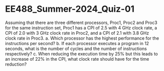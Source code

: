# EE488_Summer-2024_Quiz-01
Assuming that there are three different processors, Proc1, Proc2 and Proc3 for the same instruction set, Proc1 has a CPI of 2.5 with 4 GHz clock rate, a CPI of 2.0 with 3 GHz clock rate in Proc2, and a CPI of 2.1 with 3.8 GHz clock rate in Proc3.
a.	Which processor has the highest performance for the instructions per second? 
b.	If each processor executes a program in 12 seconds, what is the number of cycles and the number of instructions respectively?
c.	When reducing the execution time by 25% but this leads to an increase of 22% in the CPI, what clock rate should have for the time reduction? 
